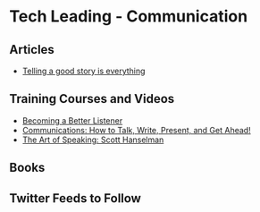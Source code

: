 # Tech Leading - Communication

## Articles

- [Telling a good story is everything](https://medium.com/life-tips/telling-a-good-story-is-everything-5c66abbb23d9#.d1y57kslh)

## Training Courses and Videos

- [Becoming a Better Listener](https://app.pluralsight.com/library/courses/becoming-better-listener)
- [Communications: How to Talk, Write, Present, and Get Ahead!](https://app.pluralsight.com/library/courses/communication-skills)
- [The Art of Speaking: Scott Hanselman](https://app.pluralsight.com/library/courses/hanselman-speaking)

## Books


## Twitter Feeds to Follow